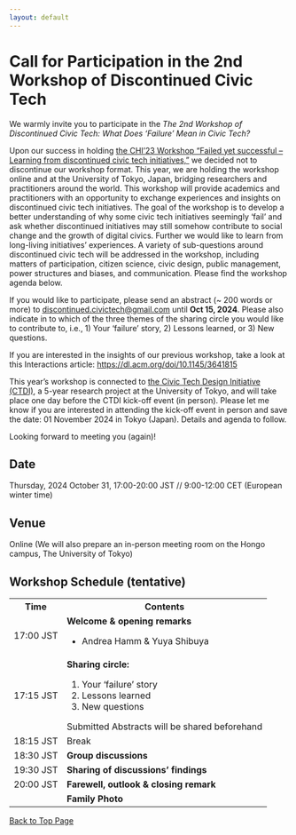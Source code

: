 ```yaml
---
layout: default
---
```



# Call for Participation in the 2nd Workshop of Discontinued Civic Tech

We warmly invite you to participate in the *The 2nd Workshop of Discontinued Civic Tech: What Does ‘Failure’ Mean in Civic Tech?*

Upon our success in holding <a href="./docs/history/2023/2023/">the CHI’23 Workshop “Failed yet successful –Learning from discontinued civic tech initiatives,”</a> we decided not to discontinue our workshop format. This year, we are holding the workshop online and at the University of Tokyo, Japan, bridging researchers and practitioners around the world. This workshop will provide academics and practitioners with an opportunity to exchange experiences and insights on discontinued civic tech initiatives. The goal of the workshop is to develop a better understanding of why some civic tech initiatives seemingly ‘fail’ and ask whether discontinued initiatives may still somehow contribute to social change and the growth of digital civics. Further we would like to learn from long-living  initiatives’ experiences. A variety of sub-questions around discontinued civic tech will be addressed in the workshop, including matters of participation, citizen science, civic design, public management, power structures and biases, and communication. Please find the workshop agenda below.

If you would like to participate, please send an abstract (~ 200 words or more) to <u>discontinued.civictech@gmail.com</u> until **Oct 15, 2024**. Please also indicate in to which of the three themes of the sharing circle you would like to contribute to, i.e., 1) Your ‘failure’ story, 2) Lessons learned, or 3) New questions.

If you are interested in the insights of our previous workshop, take a look at this Interactions article: <a href="https://dl.acm.org/doi/10.1145/3641815">https://dl.acm.org/doi/10.1145/3641815</a>
 
This year’s workshop is connected to <a href="https://dss.csis.u-tokyo.ac.jp/projcet_ctdi/">the Civic Tech Design Initiative (CTDI)</a>, a 5-year research project at the University of Tokyo, and will take place one day before the CTDI kick-off event (in person). Please let me know if you are interested in attending the kick-off event in person and save the date: 01 November 2024 in Tokyo (Japan). Details and agenda to follow. 

Looking forward to meeting you (again)!

## Date
Thursday, 2024 October 31, 17:00-20:00 JST // 9:00-12:00 CET (European winter time)

## Venue
Online (We will also prepare an in-person meeting room on the Hongo campus, The University of Tokyo)


## Workshop Schedule (tentative)
 
<table style="width: 100%">
    <tbody>
        <tr>
            <th>Time</th>
            <th>Contents</th>
        </tr>
        <tr>
            <td>17:00 JST</td>
            <td><strong>Welcome & opening remarks</strong>
                <ul>
                    <li>Andrea Hamm & Yuya Shibuya</li>
                </ul>
            </td>
        </tr>
        <tr>
            <td>17:15 JST</td>
            <td><strong>Sharing circle:</strong>
                <ol>
                    <li>Your ‘failure’ story</li>
                    <li>Lessons learned</li>
                    <li> New questions</li>
                </ol>
                Submitted Abstracts will be shared beforehand
            </td>
        </tr>
        <tr>
            <td>18:15 JST</td>
            <td>Break</td>
        </tr>
        <tr>
            <td>18:30 JST</td>
            <td><strong>Group discussions</strong>
            </td>
        </tr>
        <tr>
            <td>19:30 JST</td>
            <td><strong>Sharing of discussions’ findings</strong>
            </td>
        </tr>
        <tr>
            <td>20:00 JST</td>
            <td><strong>Farewell, outlook & closing remark </strong>
            </td>
        </tr>
        <tr>
            <td></td>
            <td><strong>Family Photo</strong>
            </td>
        </tr>
    </tbody>
</table>


<a href = "./" class="btn-to-top">Back to Top Page</a>